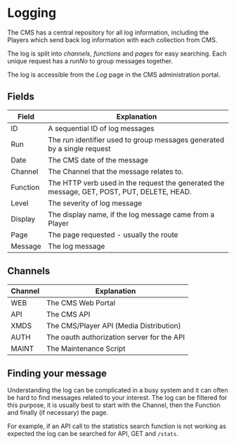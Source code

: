 <!--toc=advanced-->
# Logging
The CMS has a central repository for all log information, including the Players which send back log information with
 each collection from CMS.
 
The log is split into *channels*, *functions* and *pages* for easy searching. Each unique request has a *runNo* to
 group messages together.
 
The log is accessible from the *Log* page in the CMS administration portal. 

## Fields
| Field    | Explanation                                                                               |
|----------|--------------------------------------------------------------------------------------------|
| ID       | A sequential ID of log messages                                                            |
| Run      | The *run* identifier used to group messages generated by a single request                  |
| Date     | The CMS date of the message                                                                |
| Channel  | The Channel that the message relates to.                                                   |
| Function | The HTTP verb used in the request the generated the message, GET, POST, PUT, DELETE, HEAD. |
| Level    | The severity of log message                                                                |
| Display  | The display name, if the log message came from a Player                                    |
| Page     | The page requested - usually the route                                                     |
| Message  | The log message                                                                            |


## Channels
| Channel | Explanation                                |
|---------|--------------------------------------------|
| WEB     | The CMS Web Portal                         |
| API     | The CMS API                                |
| XMDS    | The CMS/Player API (Media Distribution)    |
| AUTH    | The oauth authorization server for the API |
| MAINT   | The Maintenance Script                     |

## Finding your message
Understanding the log can be complicated in a busy system and it can often be hard to find messages related to your
 interest. The log can be filtered for this purpose, it is usually best to start with the Channel, then the Function
 and finally (if necessary) the page.
 
For example, if an API call to the statistics search function is not working as expected the log can be searched for API,
 GET and `/stats`.